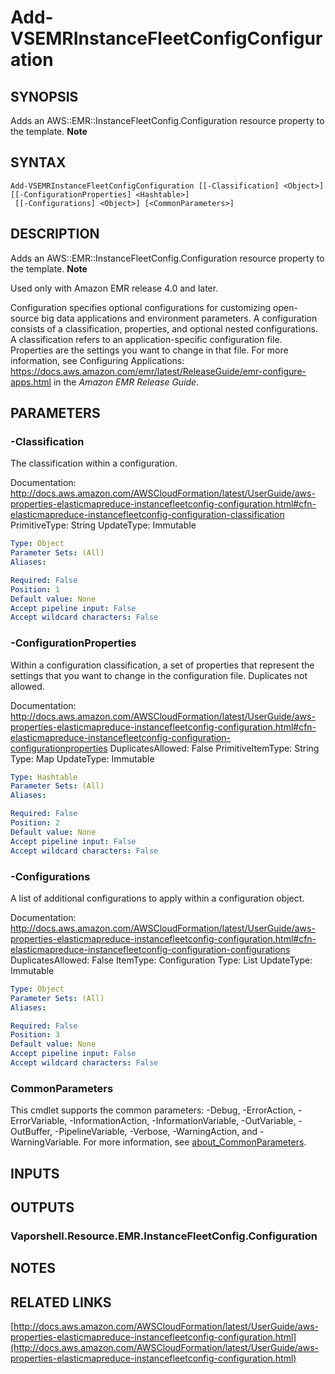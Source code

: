 # Add-VSEMRInstanceFleetConfigConfiguration

## SYNOPSIS
Adds an AWS::EMR::InstanceFleetConfig.Configuration resource property to the template.
**Note**

## SYNTAX

```
Add-VSEMRInstanceFleetConfigConfiguration [[-Classification] <Object>] [[-ConfigurationProperties] <Hashtable>]
 [[-Configurations] <Object>] [<CommonParameters>]
```

## DESCRIPTION
Adds an AWS::EMR::InstanceFleetConfig.Configuration resource property to the template.
**Note**

Used only with Amazon EMR release 4.0 and later.

Configuration specifies optional configurations for customizing open-source big data applications and environment parameters.
A configuration consists of a classification, properties, and optional nested configurations.
A classification refers to an application-specific configuration file.
Properties are the settings you want to change in that file.
For more information, see Configuring Applications: https://docs.aws.amazon.com/emr/latest/ReleaseGuide/emr-configure-apps.html in the *Amazon EMR Release Guide*.

## PARAMETERS

### -Classification
The classification within a configuration.

Documentation: http://docs.aws.amazon.com/AWSCloudFormation/latest/UserGuide/aws-properties-elasticmapreduce-instancefleetconfig-configuration.html#cfn-elasticmapreduce-instancefleetconfig-configuration-classification
PrimitiveType: String
UpdateType: Immutable

```yaml
Type: Object
Parameter Sets: (All)
Aliases:

Required: False
Position: 1
Default value: None
Accept pipeline input: False
Accept wildcard characters: False
```

### -ConfigurationProperties
Within a configuration classification, a set of properties that represent the settings that you want to change in the configuration file.
Duplicates not allowed.

Documentation: http://docs.aws.amazon.com/AWSCloudFormation/latest/UserGuide/aws-properties-elasticmapreduce-instancefleetconfig-configuration.html#cfn-elasticmapreduce-instancefleetconfig-configuration-configurationproperties
DuplicatesAllowed: False
PrimitiveItemType: String
Type: Map
UpdateType: Immutable

```yaml
Type: Hashtable
Parameter Sets: (All)
Aliases:

Required: False
Position: 2
Default value: None
Accept pipeline input: False
Accept wildcard characters: False
```

### -Configurations
A list of additional configurations to apply within a configuration object.

Documentation: http://docs.aws.amazon.com/AWSCloudFormation/latest/UserGuide/aws-properties-elasticmapreduce-instancefleetconfig-configuration.html#cfn-elasticmapreduce-instancefleetconfig-configuration-configurations
DuplicatesAllowed: False
ItemType: Configuration
Type: List
UpdateType: Immutable

```yaml
Type: Object
Parameter Sets: (All)
Aliases:

Required: False
Position: 3
Default value: None
Accept pipeline input: False
Accept wildcard characters: False
```

### CommonParameters
This cmdlet supports the common parameters: -Debug, -ErrorAction, -ErrorVariable, -InformationAction, -InformationVariable, -OutVariable, -OutBuffer, -PipelineVariable, -Verbose, -WarningAction, and -WarningVariable. For more information, see [about_CommonParameters](http://go.microsoft.com/fwlink/?LinkID=113216).

## INPUTS

## OUTPUTS

### Vaporshell.Resource.EMR.InstanceFleetConfig.Configuration
## NOTES

## RELATED LINKS

[http://docs.aws.amazon.com/AWSCloudFormation/latest/UserGuide/aws-properties-elasticmapreduce-instancefleetconfig-configuration.html](http://docs.aws.amazon.com/AWSCloudFormation/latest/UserGuide/aws-properties-elasticmapreduce-instancefleetconfig-configuration.html)

